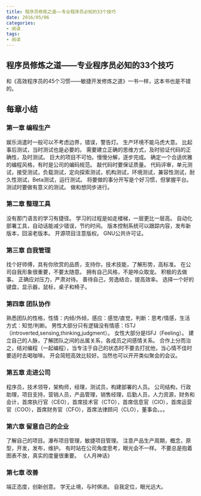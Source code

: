 ```yaml
---
title: 程序员修炼之道——专业程序员必知的33个技巧
date: 2016/05/06
categories:
- 阅读
tags:
- 阅读
---
```


## 程序员修炼之道——专业程序员必知的33个技巧
和《高效程序员的45个习惯——敏捷开发修炼之道》一书一样，这本书也是不错的。

## 每章小结

### 第一章 编程生产
娱乐消遣时一般可以不考虑边界，错误，警告灯。
生产环境不能马虎大意。
比起事后测试，当时测试也是必要的。
需要建立正确的思维方式，及时验证代码的正确性，及时测试。
巨大的项目不可怕，慢慢分解，逐步完成。
确定一个合适优雅的编程风格，有时是公司的编码规范。
敲代码时要保证质量。
代码评审，单元测试，接受测试，负载测试，定向探索测试，机构测试，环境测试，兼容性测试，耐久性测试，Beta测试，运行测试。
将要做的事分开写是个好习惯，但掌握平台。
测试时要做有意义的测试。
做和想同步进行。

### 第二章 整理工具
没有那门语言的学习有捷径。
学习的过程是如走楼梯，一层更比一层高。
自动化部署工具，自动话能减少错误，节约时间。
版本控制系统可以跟踪内容，发布新版本，回滚老版本。
开源项目注意版权。
GNU公共许可证。

### 第三章 自我管理
找个好师傅，具有你欣赏的品质，支持你，技术技能，了解形势，高标准。
在公司自我形象很重要，不要太随意。
拥有自己风格，不是哗众取宠。
积极的去做事。
正确应对压力，严肃对待。
善待自己，劳逸结合，提高效率。
选择一个好的键盘，显示器，鼠标，桌子和椅子。

### 第四章 团队协作
熟悉团队的性格，性情：内倾/外倾，感应：感觉/直觉，判断：思考/情感，生活方式：知觉/判断。
男性大部分只有逻辑没有情感：ISTJ（introverted,sensing,thinking,judgment）。
女性大部分是ISFJ（Feeling）。
建立自己的人脉，了解团队之间的丛属关系，各成员之间感情关系。
合作上分而治之，结对编程（一起编程），当专注于自己的状态时不要去打扰他，当心情不佳时要适时去喝咖啡。
开会简短高效比较好。当然也可以开开类似聚会的会议。

### 第五章 走进公司
程序员，技术领导，架构师，经理，测试员，构建部署的人员。
公司结构，行政助理，项目支持，营销人员，产品管理，销售经理，后勤人员，人力资源，财务和会计，首席执行官（CEO），首席技术官（CTO），首席信息官（CIO），首席运营官（COO），首席财务官（CFO），首席法律顾问（CLO），董事会。。。

### 第六章 留意自己的企业
了解自己的项目。瀑布项目管理，敏捷项目管理。
注意产品生产周期，概念，原型，开发，发布，维护。
有时站在公司角度思考，眼光会不一样。
不要总是抱着图表不放，真实的度量很重要。
《人月神话》

### 第七章 改善
端正态度，创新创意。
学无止境，与时俱进。
自我定位，眼光远大。



